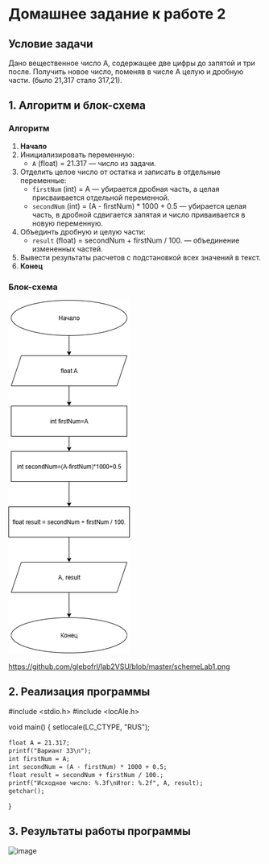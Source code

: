 # Домашнее задание к работе 2

## Условие задачи
Дано вещественное число А, содержащее две цифры до запятой и три после. Получить новое число, поменяв в числе А целую и дробную части. (было 21,317 стало 317,21).

## 1. Алгоритм и блок-схема

### Алгоритм
1. **Начало**
2. Инициализировать переменную:
   - `A` (float) = 21.317 — число из задачи.
3. Отделить целое число от остатка и записать в отдельные переменные:
   - `firstNum` (int) = A — убирается дробная часть, а целая присваивается отдельной переменной.
   - `secondNum` (int) = (A - firstNum) * 1000 + 0.5 — убирается целая часть, в дробной сдвигается запятая и число приваивается в новую переменную.
4. Объединть дробную и целую части:
   - `result` (float) = secondNum + firstNum / 100. — объединение измененных частей.
5. Вывести результаты расчетов с подстановкой всех значений в текст.
9. **Конец**

### Блок-схема
![Блок-схема алгоритма](schemeLab1.png) 

https://github.com/glebofrl/lab2VSU/blob/master/schemeLab1.png

## 2. Реализация программы

#include <stdio.h>
#include <locAle.h>

void main()
{
	setlocale(LC_CTYPE, "RUS");

	float A = 21.317;
	printf("Вариант 33\n");
	int firstNum = A;
	int secondNum = (A - firstNum) * 1000 + 0.5;
	float result = secondNum + firstNum / 100.;
	printf("Исходное число: %.3f\nИтог: %.2f", A, result);
	getchar();
	
}

## 3. Результаты работы программы

<img width="626" height="210" alt="image" src="https://github.com/user-attachments/assets/ed4104cd-b354-45da-a658-1b3f88ca467b" />
